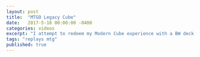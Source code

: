 ```yaml
---
layout: post
title:  "MTGO Legacy Cube"
date:   2017-5-18 00:00:00 -0400
categories: videos
excerpt: "I attempt to redeem my Modern Cube experience with a BW deck in the Legacy Cube."
tags: "replays mtg"
published: true
---
```


